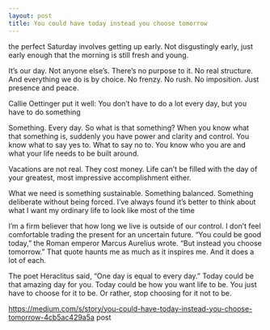 ```yaml
---
layout: post
title: You could have today instead you choose tomorrow 
---
```


the perfect Saturday involves getting up early. Not disgustingly early, just early enough that the morning is still fresh and young.

It’s our day. Not anyone else’s. There’s no purpose to it. No real structure. And everything we do is by choice. No frenzy. No rush. No imposition. Just presence and peace.

Callie Oettinger put it well:
You don’t have to do a lot every day, but you have to do something

Something. Every day.
So what is that something?
When you know what that something is, suddenly you have power and clarity and control. You know what to say yes to. What to say no to. You know who you are and what your life needs to be built around.

Vacations are not real. They cost money. Life can’t be filled with the day of your greatest, most impressive accomplishment either.

What we need is something sustainable. Something balanced. Something deliberate without being forced. I’ve always found it’s better to think about what I want my ordinary life to look like most of the time

I’m a firm believer that how long we live is outside of our control. I don’t feel comfortable trading the present for an uncertain future. “You could be good today,” the Roman emperor Marcus Aurelius wrote. “But instead you choose tomorrow.” That quote haunts me as much as it inspires me. And it does a lot of each.

The poet Heraclitus said, “One day is equal to every day.” Today could be that amazing day for you. Today could be how you want life to be. You just have to choose for it to be. Or rather, stop choosing for it not to be.

https://medium.com/s/story/you-could-have-today-instead-you-choose-tomorrow-4cb5ac429a5a
post
